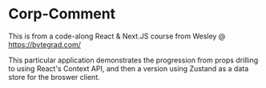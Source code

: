 # Corp-Comment
This is from a code-along React & Next.JS course from Wesley @ https://bytegrad.com/

This particular application demonstrates the progression from props drilling to using React's Context API, and then a version using Zustand as a data store for the broswer client.
